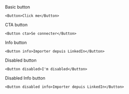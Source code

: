 Basic button

    <Button>Click me</Button>

CTA button

    <Button cta>Se connecter</Button>

Info button

    <Button info>Importer depuis LinkedIn</Button>

Disabled button

    <Button disabled>I'm disabled</Button>

Disabled Info button

    <Button disabled info>Importer depuis LinkedIn</Button>
